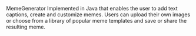 MemeGenerator
 Implemented in Java that enables the user to add text captions, create and customize
 memes. Users can upload their own images or choose from a library of popular meme
 templates and save or share the resulting meme.
